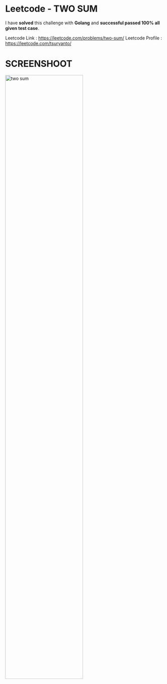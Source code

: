 # Leetcode - TWO SUM
I have **solved** this challenge with **Golang** and **successful passed 100% all given test case**.

Leetcode Link : https://leetcode.com/problems/two-sum/
Leetcode Profile : https://leetcode.com/tsuryanto/

# SCREENSHOOT
<img style="width:70%;" alt="two sum" src="" />
